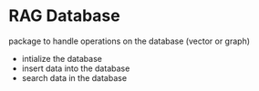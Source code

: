 # RAG Database
package to handle operations on the database (vector or graph)
- intialize the database
- insert data into the database
- search data in the database
